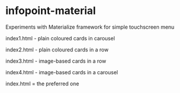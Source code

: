 # infopoint-material

Experiments with Materialize framework for simple touchscreen menu

index1.html - plain coloured cards in carousel

index2.html - plain coloured cards in a row

index3.html - image-based cards in a row

index4.html - image-based cards in a carousel

index.html = the preferred one

